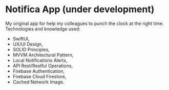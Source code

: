 # Notifica App (under development)

My original app for help my colleagues to punch the clock at the right time. Technologies and knowledge used:
* SwiftUI,
* UX/UI Design,
* SOLID Principles,
* MVVM Architectural Pattern,
* Local Notifications Alerts,
* API Rest/Restful Operations,
* Firebase Authentication,
* Firebase Cloud Firestore,
* Cached Network Image.
